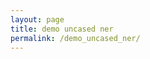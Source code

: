 ```yaml
---
layout: page
title: demo uncased ner
permalink: /demo_uncased_ner/
---
```


<script
	type="module"
	src="https://gradio.s3-us-west-2.amazonaws.com/3.33.1/gradio.js"
></script>

<gradio-app src="https://osiria-bert-italian-uncased-ner.hf.space"></gradio-app>

